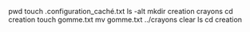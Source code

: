 pwd
touch .configuration_caché.txt
ls -alt
mkdir creation crayons
cd creation
touch gomme.txt
mv gomme.txt ../crayons
clear
ls
cd creation